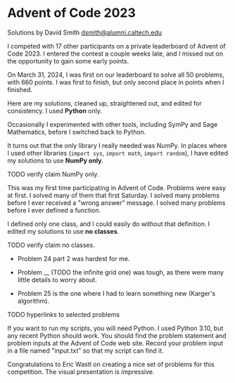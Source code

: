 # Advent of Code 2023
Solutions by David Smith
dsmith@alumni.caltech.edu

I competed with 17 other participants on a private leaderboard of
Advent of Code 2023. I entered the contest a couple weeks late,
and I missed out on the opportunity to gain some early points.

On March 31, 2024, I was first on our leaderboard to solve all 50
problems, with 660 points. I was first to finish, but only second
place in points when I finished.

Here are my solutions, cleaned up, straightened out, and edited for
consistency. I used **Python** only.

Occasionally I experimented with other tools, including SymPy and
Sage Mathematics, before I switched back to Python.

It turns out that the only library I really needed was NumPy.
In places where I used other libraries (`import sys`, `import math`,
`import random`), I have edited my solutions to use **NumPy only**.

TODO verify claim NumPy only.

This was my first time participating in Advent of Code. Problems were
easy at first. I solved many of them that first Saturday.
I solved many problems before I ever received a "wrong answer" message.
I solved many problems before I ever defined a function.

I defined only one class, and I could easily do without that definition.
I edited my solutions to use **no classes**.

TODO verify claim no classes.

- Problem 24 part 2 was hardest for me.

- Problem __ (TODO the infinite grid one) was tough, as there were
many little details to worry about.

- Problem 25 is the one where I had to learn something new
(Karger's algorithm).

TODO hyperlinks to selected problems

If you want to run my scripts, you will need Python.
I used Python 3.10, but any recent Python should work.
You should find the problem statement and problem inputs at the
Advent of Code web site. Record your problem input in a file named
"input.txt" so that my script can find it.

Congratulations to Eric Wastl on creating a nice set of problems
for this competition. The visual presentation is impressive.

